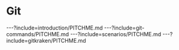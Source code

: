 # Git
---?include=introduction/PITCHME.md
---?include=git-commands/PITCHME.md
---?include=scenarios/PITCHME.md
---?include=gitkraken/PITCHME.md
